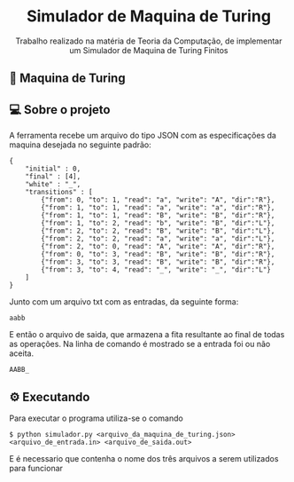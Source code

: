 <h1 align="center">Simulador de Maquina de Turing</h1> 
<p align="center">Trabalho realizado na matéria de Teoria da Computação, de implementar um Simulador de Maquina de Turing Finitos</p>

## 🚀 Maquina de Turing



## 💻 Sobre o projeto

A ferramenta recebe um arquivo do tipo JSON com as especificações da maquina desejada no seguinte padrão:

```
{
    "initial" : 0,
    "final" : [4],
    "white" : "_",
    "transitions" : [
        {"from": 0, "to": 1, "read": "a", "write": "A", "dir":"R"},
        {"from": 1, "to": 1, "read": "a", "write": "a", "dir":"R"},
        {"from": 1, "to": 1, "read": "B", "write": "B", "dir":"R"},
        {"from": 1, "to": 2, "read": "b", "write": "B", "dir":"L"},
        {"from": 2, "to": 2, "read": "B", "write": "B", "dir":"L"},
        {"from": 2, "to": 2, "read": "a", "write": "a", "dir":"L"},
        {"from": 2, "to": 0, "read": "A", "write": "A", "dir":"R"},
        {"from": 0, "to": 3, "read": "B", "write": "B", "dir":"R"},
        {"from": 3, "to": 3, "read": "B", "write": "B", "dir":"R"},
        {"from": 3, "to": 4, "read": "_", "write": "_", "dir":"L"}      
    ]
}
```

Junto com um arquivo txt com as entradas, da seguinte forma:

```
aabb
```

E então o arquivo de saida, que armazena a fita resultante ao final de todas as operações. Na linha de comando é mostrado se a entrada foi ou não aceita.

```
AABB_
```

## ⚙️ Executando 

Para executar o programa utiliza-se o comando 
```
$ python simulador.py <arquivo_da_maquina_de_turing.json> <arquivo_de_entrada.in> <arquivo_de_saida.out>
```

E é necessario que contenha o nome dos três arquivos a serem utilizados para funcionar
